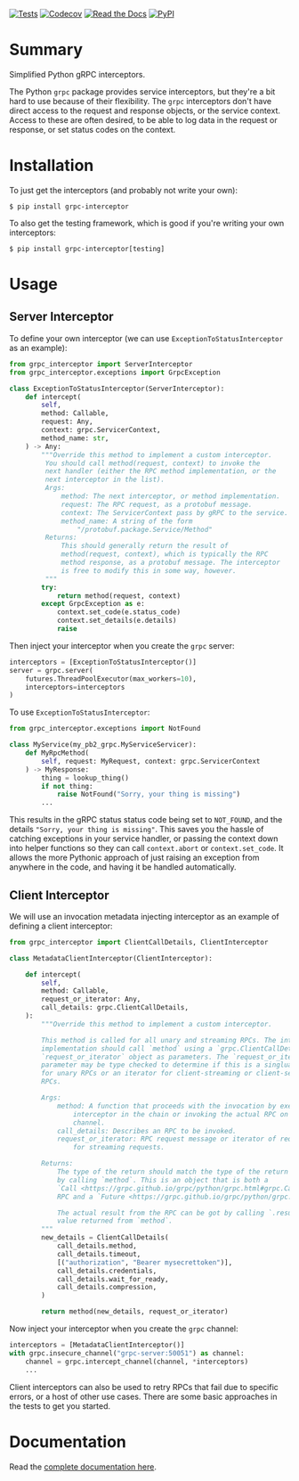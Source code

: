 [![Tests](https://github.com/d5h-foss/grpc-interceptor/workflows/Tests/badge.svg)](https://github.com/d5h-foss/grpc-interceptor/actions?workflow=Tests)
[![Codecov](https://codecov.io/gh/d5h-foss/grpc-interceptor/branch/master/graph/badge.svg)](https://codecov.io/gh/d5h-foss/grpc-interceptor)
[![Read the Docs](https://readthedocs.org/projects/grpc-interceptor/badge/)](https://grpc-interceptor.readthedocs.io/)
[![PyPI](https://img.shields.io/pypi/v/grpc-interceptor.svg)](https://pypi.org/project/grpc-interceptor/)

# Summary

Simplified Python gRPC interceptors.

The Python `grpc` package provides service interceptors, but they're a bit hard to
use because of their flexibility. The `grpc` interceptors don't have direct access
to the request and response objects, or the service context. Access to these are often
desired, to be able to log data in the request or response, or set status codes on the
context.

# Installation

To just get the interceptors (and probably not write your own):

```console
$ pip install grpc-interceptor
```

To also get the testing framework, which is good if you're writing your own interceptors:

```console
$ pip install grpc-interceptor[testing]
```

# Usage

## Server Interceptor

To define your own interceptor (we can use `ExceptionToStatusInterceptor` as an example):

```python
from grpc_interceptor import ServerInterceptor
from grpc_interceptor.exceptions import GrpcException

class ExceptionToStatusInterceptor(ServerInterceptor):
    def intercept(
        self,
        method: Callable,
        request: Any,
        context: grpc.ServicerContext,
        method_name: str,
    ) -> Any:
        """Override this method to implement a custom interceptor.
         You should call method(request, context) to invoke the
         next handler (either the RPC method implementation, or the
         next interceptor in the list).
         Args:
             method: The next interceptor, or method implementation.
             request: The RPC request, as a protobuf message.
             context: The ServicerContext pass by gRPC to the service.
             method_name: A string of the form
                 "/protobuf.package.Service/Method"
         Returns:
             This should generally return the result of
             method(request, context), which is typically the RPC
             method response, as a protobuf message. The interceptor
             is free to modify this in some way, however.
         """
        try:
            return method(request, context)
        except GrpcException as e:
            context.set_code(e.status_code)
            context.set_details(e.details)
            raise
```

Then inject your interceptor when you create the `grpc` server:

```python
interceptors = [ExceptionToStatusInterceptor()]
server = grpc.server(
    futures.ThreadPoolExecutor(max_workers=10),
    interceptors=interceptors
)
```

To use `ExceptionToStatusInterceptor`:

```python
from grpc_interceptor.exceptions import NotFound

class MyService(my_pb2_grpc.MyServiceServicer):
    def MyRpcMethod(
        self, request: MyRequest, context: grpc.ServicerContext
    ) -> MyResponse:
        thing = lookup_thing()
        if not thing:
            raise NotFound("Sorry, your thing is missing")
        ...
```

This results in the gRPC status status code being set to `NOT_FOUND`,
and the details `"Sorry, your thing is missing"`. This saves you the hassle of
catching exceptions in your service handler, or passing the context down into
helper functions so they can call `context.abort` or `context.set_code`. It allows
the more Pythonic approach of just raising an exception from anywhere in the code,
and having it be handled automatically.

## Client Interceptor

We will use an invocation metadata injecting interceptor as an example of defining
a client interceptor:

```python
from grpc_interceptor import ClientCallDetails, ClientInterceptor

class MetadataClientInterceptor(ClientInterceptor):

    def intercept(
        self,
        method: Callable,
        request_or_iterator: Any,
        call_details: grpc.ClientCallDetails,
    ):
        """Override this method to implement a custom interceptor.

        This method is called for all unary and streaming RPCs. The interceptor
        implementation should call `method` using a `grpc.ClientCallDetails` and the
        `request_or_iterator` object as parameters. The `request_or_iterator`
        parameter may be type checked to determine if this is a singluar request
        for unary RPCs or an iterator for client-streaming or client-server streaming
        RPCs.

        Args:
            method: A function that proceeds with the invocation by executing the next
                interceptor in the chain or invoking the actual RPC on the underlying
                channel.
            call_details: Describes an RPC to be invoked.
            request_or_iterator: RPC request message or iterator of request messages
                for streaming requests.

        Returns:
            The type of the return should match the type of the return value received
            by calling `method`. This is an object that is both a
            `Call <https://grpc.github.io/grpc/python/grpc.html#grpc.Call>`_ for the
            RPC and a `Future <https://grpc.github.io/grpc/python/grpc.html#grpc.Future>`_.

            The actual result from the RPC can be got by calling `.result()` on the
            value returned from `method`.
        """
        new_details = ClientCallDetails(
            call_details.method,
            call_details.timeout,
            [("authorization", "Bearer mysecrettoken")],
            call_details.credentials,
            call_details.wait_for_ready,
            call_details.compression,
        )

        return method(new_details, request_or_iterator)
```

Now inject your interceptor when you create the ``grpc`` channel:

```python
interceptors = [MetadataClientInterceptor()]
with grpc.insecure_channel("grpc-server:50051") as channel:
    channel = grpc.intercept_channel(channel, *interceptors)
    ...
```

Client interceptors can also be used to retry RPCs that fail due to specific errors, or
a host of other use cases. There are some basic approaches in the tests to get you
started.

# Documentation

Read the [complete documentation here](https://grpc-interceptor.readthedocs.io/).
